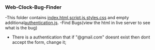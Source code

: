 ### Web-Clock-Bug-Finder

-This folder contains [index.html](index.html),[script.js](script.js),[styles.css](styles.css) and empty additional[authentication.js](authentication.js).
-Find Bugs(view the html in live server to see what is the bug)
- There is a authentication that if "@gmail.com" doesnt exist then dont accept the form, change it;